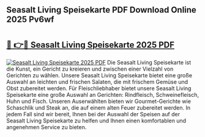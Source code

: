 ## Seasalt Living Speisekarte PDF Download Online 2025 Pv6wf

# <h2><a href="http://gca2g2.nevu.top/?p=Seasalt+Living+Speisekarte">🔗 👉🔴 Seasalt Living Speisekarte 2025 PDF</a></h2>

[![Seasalt Living Speisekarte 2025 PDF](https://i.imgur.com/dBaPXMq.png)](http://gca2g2.nevu.top/?p=Seasalt+Living+Speisekarte)
Die Seasalt Living Speisekarte ist die Kunst, ein Gericht zu kreieren und zwischen einer Vielzahl von Gerichten zu wählen. Unsere Seasalt Living Speisekarte bietet eine große Auswahl an leichten und frischen Salaten, die mit frischem Gemüse und Obst zubereitet werden. Für Fleischliebhaber bietet unsere Seasalt Living Speisekarte eine große Auswahl an Gerichten: Rindfleisch, Schweinefleisch, Huhn und Fisch. Unseren Auserwählten bieten wir Gourmet-Gerichte wie Schaschlik und Steak an, die auf einem alten Feuer zubereitet werden. In jedem Fall sind wir bereit, Ihnen bei der Auswahl der Speisen auf der Seasalt Living Speisekarte zu helfen und Ihnen einen komfortablen und angenehmen Service zu bieten.
